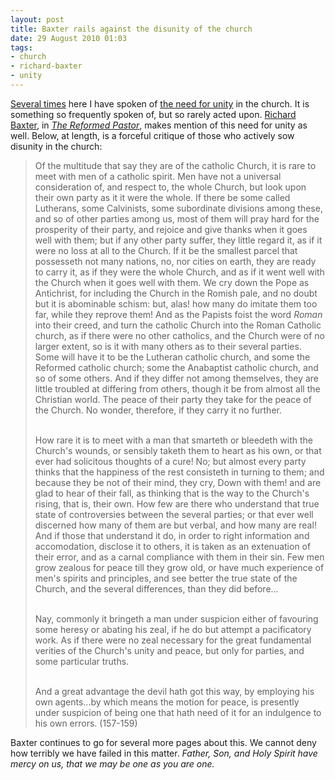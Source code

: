 ```yaml
---
layout: post
title: Baxter rails against the disunity of the church
date: 29 August 2010 01:03
tags:
- church
- richard-baxter
- unity
---
```

<p><a href="http://jakebelder.com/tear-down-the-walls-0">Several times</a> here I have spoken of <a href="http://jakebelder.com/making-the-organic-unity-of-the-church-a-real">the need for unity</a> in the church. It is something so frequently spoken of, but so rarely acted upon. <a href="http://en.wikipedia.org/wiki/Richard_Baxter">Richard Baxter</a>, in <a href="http://www.amazon.com/Reformed-Pastor-Richard-Baxter/dp/0851511910/ref=sr_1_1?s=books&amp;ie=UTF8&amp;qid=1279493811&amp;sr=1-1"><em>The Reformed Pastor</em></a>,  makes mention of this need for unity as well. Below, at length, is a  forceful critique of those who actively sow disunity in the church:</p>
<blockquote>
Of  the multitude that say they are of the catholic Church, it is rare to  meet with men of a catholic spirit. Men have not a universal  consideration of, and respect to, the whole Church, but look upon their  own party as it it were the whole. If there be some called Lutherans,  some Calvinists, some subordinate divisions among these, and so of other  parties among us, most of them will pray hard for the prosperity of  their party, and rejoice and give thanks when it goes well with them;  but if any other party suffer, they little regard it, as if it were no  loss at all to the Church. If it be the smallest parcel that possesseth  not many nations, no, nor cities on earth, they are ready to carry it,  as if they were the whole Church, and as if it went well with the Church  when it goes well with them. We cry down the Pope as Antichrist, for  including the Church in the Romish pale, and no doubt but it is  abominable schism: but, alas! how many do imitate them too far, while  they reprove them! And as the Papists foist the word <em>Roman</em> into  their creed, and turn the catholic Church into the Roman Catholic  church, as if there were no other catholics, and the Church were of no  larger extent, so is it with many others as to their several parties.  Some will have it to be the Lutheran catholic church, and some the  Reformed catholic church; some the Anabaptist catholic church, and so of  some others. And if they differ not among themselves, they are little  troubled at differing from others, though it be from almost all the  Christian world. The peace of their party they take for the peace of the  Church. No wonder, therefore, if they carry it no further.<br><br>

How  rare it is to meet with a man that smarteth or bleedeth with the  Church's wounds, or sensibly taketh them to heart as his own, or that  ever had solicitous thoughts of a cure! No; but almost every party  thinks that the happiness of the rest consisteth in turning to them; and  because they be not of their mind, they cry, Down with them! and are  glad to hear of their fall, as thinking that is the way to the Church's  rising, that is, their own. How few are there who understand that true  state of controversies between the several parties; or that ever well  discerned how many of them are but verbal, and how many are real! And if  those that understand it do, in order to right information and  accomodation, disclose it to others, it is taken as an extenuation of  their error, and as a carnal compliance with them in their sin. Few men  grow zealous for peace till they grow old, or have much experience of  men's spirits and principles, and see better the true state of the  Church, and the several differences, than they did before...<br><br>

Nay,  commonly it bringeth a man under suspicion either of favouring some  heresy or abating his zeal, if he do but attempt a pacificatory work. As  if there were no zeal necessary for the great fundamental verities of  the Church's unity and peace, but only for parties, and some particular  truths.<br><br>

And a great  advantage the devil hath got this way, by employing his own agents...by  which means the motion for peace, is presently under suspicion of being  one that hath need of it for an indulgence to his own errors. (157-159)</span></p>
</blockquote>

Baxter continues to go for several more pages about this. We cannot deny how terribly we have failed in this matter. <em>Father, Son, and Holy Spirit have mercy on us, that we may be one as you are one.</em>
